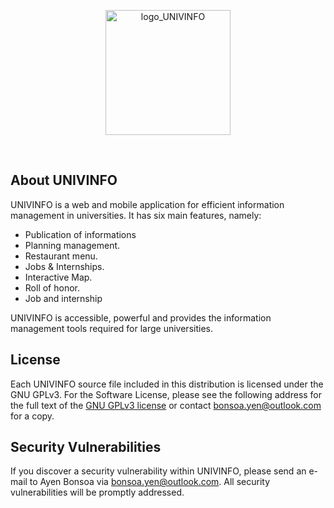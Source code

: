 <p align="center"><img src="https://i.ibb.co/mqZ0DZk/logo-iphone-icon-mf4.png" alt="logo_UNIVINFO" width="200"></p><br>


## About UNIVINFO

UNIVINFO is a web and mobile application for efficient information management in universities. It has six main features, namely:

- Publication of informations
- Planning management.
- Restaurant menu.
- Jobs & Internships.
- Interactive Map.
- Roll of honor.
- Job and internship

UNIVINFO is accessible, powerful and provides the information management tools required for large universities.

## License

Each UNIVINFO source file included in this distribution is licensed under the GNU GPLv3. For the Software License, please see the following address for the full text of the [GNU GPLv3 license](https://github.com/shogunMP7/univInfo/blob/master/LICENSE) or contact bonsoa.yen@outlook.com for a copy.

## Security Vulnerabilities

If you discover a security vulnerability within UNIVINFO, please send an e-mail to Ayen Bonsoa via [bonsoa.yen@outlook.com](mailto:bonsoa.yen@outlook.com). All security vulnerabilities will be promptly addressed.
